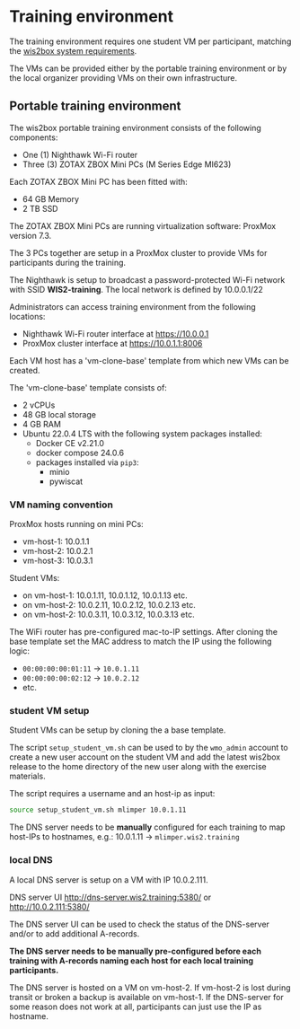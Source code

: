 # Training environment

The training environment requires one student VM per participant, matching the [wis2box system requirements](https://docs.wis2box.wis.wmo.int/en/latest/user/getting-started.html#system-requirements).

The VMs can be provided either by the portable training environment or by the local organizer providing VMs on their own infrastructure.

## Portable training environment

The wis2box portable training environment consists of the following components:
- One (1) Nighthawk Wi-Fi router
- Three (3) ZOTAX ZBOX Mini PCs (M Series Edge MI623)

Each ZOTAX ZBOX Mini PC has been fitted with:
- 64 GB Memory
- 2 TB SSD

The ZOTAX ZBOX Mini PCs are running virtualization software: ProxMox version 7.3.

The 3 PCs together are setup in a ProxMox cluster to provide VMs for participants during the training.

The Nighthawk is setup to broadcast a password-protected Wi-Fi network with SSID **WIS2-training**.
The local network is defined by 10.0.0.1/22

Administrators can access training environment from the following locations:

- Nighthawk Wi-Fi router interface at https://10.0.0.1
- ProxMox cluster interface at https://10.0.1.1:8006

Each VM host has a 'vm-clone-base' template from which new VMs can be created.

The 'vm-clone-base' template consists of:

- 2 vCPUs
- 48 GB local storage
- 4 GB RAM
- Ubuntu 22.0.4 LTS with the following system packages installed:
    - Docker CE v2.21.0
    - docker compose 24.0.6
    - packages installed via `pip3`:
      - minio
      - pywiscat

### VM naming convention

ProxMox hosts running on mini PCs:

- vm-host-1: 10.0.1.1
- vm-host-2: 10.0.2.1
- vm-host-3: 10.0.3.1

Student VMs:

- on vm-host-1: 10.0.1.11, 10.0.1.12, 10.0.1.13 etc.
- on vm-host-2: 10.0.2.11, 10.0.2.12, 10.0.2.13 etc.
- on vm-host-2: 10.0.3.11, 10.0.3.12, 10.0.3.13 etc.

The WiFi router has pre-configured mac-to-IP settings. After cloning the base template set the MAC address to match the IP using the following logic:

- `00:00:00:00:01:11` -> `10.0.1.11`
- `00:00:00:00:02:12` -> `10.0.2.12`
- etc.

### student VM setup

Student VMs can be setup by cloning the a base template.

The script `setup_student_vm.sh` can be used to by the `wmo_admin` account to create a new user account on the student VM and add the latest wis2box release to the home directory of the new user along with the exercise materials.

The script requires a username and an host-ip as input:

```bash
source setup_student_vm.sh mlimper 10.0.1.11
```

The DNS server needs to be **manually** configured for each training to map host-IPs to hostnames, e.g.: 10.0.1.11 -> `mlimper.wis2.training`

### local DNS

A local DNS server is setup on a VM with IP 10.0.2.111. 

DNS server UI
http://dns-server.wis2.training:5380/
or
http://10.0.2.111:5380/

The DNS server UI can be used to check the status of the DNS-server and/or to add additional A-records. 

**The DNS server needs to be manually pre-configured before each training with A-records naming each host for each local training participants.** 

The DNS server is hosted on a VM on vm-host-2. If vm-host-2 is lost during transit or broken a backup is available on vm-host-1. If the DNS-server for some reason does not work at all, participants can just use the IP as hostname.
